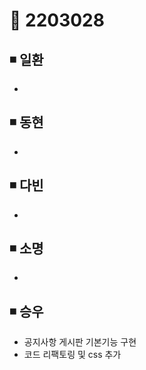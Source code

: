 # 📌 2203028

## ◾ 일환

- 



## ◾ 동현

- 



## ◾ 다빈

- 




## ◾ 소명

- 



## ◾ 승우

- 공지사항 게시판 기본기능 구현
- 코드 리팩토링 및 css 추가
